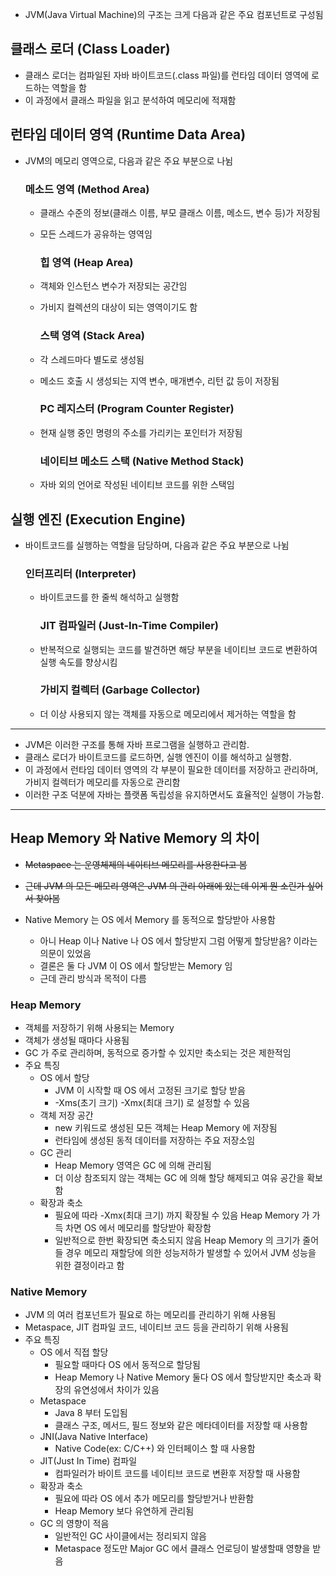 - JVM(Java Virtual Machine)의 구조는 크게 다음과 같은 주요 컴포넌트로 구성됨

## 클래스 로더 (Class Loader)

- 클래스 로더는 컴파일된 자바 바이트코드(.class 파일)를 
  런타임 데이터 영역에 로드하는 역할을 함
- 이 과정에서 클래스 파일을 읽고 분석하여 메모리에 적재함

## 런타임 데이터 영역 (Runtime Data Area)

- JVM의 메모리 영역으로, 다음과 같은 주요 부분으로 나뉨
  
  ### 메소드 영역 (Method Area)
  
  - 클래스 수준의 정보(클래스 이름, 부모 클래스 이름, 메소드, 변수 등)가 저장됨
  
  - 모든 스레드가 공유하는 영역임
    
    ### 힙 영역 (Heap Area)
  
  - 객체와 인스턴스 변수가 저장되는 공간임
  
  - 가비지 컬렉션의 대상이 되는 영역이기도 함
    
    ### 스택 영역 (Stack Area)
  
  - 각 스레드마다 별도로 생성됨
  
  - 메소드 호출 시 생성되는 지역 변수, 매개변수, 리턴 값 등이 저장됨
    
    ### PC 레지스터 (Program Counter Register)
  
  - 현재 실행 중인 명령의 주소를 가리키는 포인터가 저장됨
    
    ### 네이티브 메소드 스택 (Native Method Stack)
  
  - 자바 외의 언어로 작성된 네이티브 코드를 위한 스택임

## 실행 엔진 (Execution Engine)

- 바이트코드를 실행하는 역할을 담당하며, 다음과 같은 주요 부분으로 나뉨
  
  ### 인터프리터 (Interpreter)
  
  - 바이트코드를 한 줄씩 해석하고 실행함
    
    ### JIT 컴파일러 (Just-In-Time Compiler)
  
  - 반복적으로 실행되는 코드를 발견하면 
    해당 부분을 네이티브 코드로 변환하여 실행 속도를 향상시킴
    
    ### 가비지 컬렉터 (Garbage Collector)
  
  - 더 이상 사용되지 않는 객체를 자동으로 메모리에서 제거하는 역할을 함

---

- JVM은 이러한 구조를 통해 자바 프로그램을 실행하고 관리함.
- 클래스 로더가 바이트코드를 로드하면, 실행 엔진이 이를 해석하고 실행함.
- 이 과정에서 런타임 데이터 영역의 각 부분이 필요한 데이터를 저장하고 관리하며, 
  가비지 컬렉터가 메모리를 자동으로 관리함
- 이러한 구조 덕분에 자바는 플랫폼 독립성을 유지하면서도 효율적인 실행이 가능함.

---

## Heap Memory 와 Native Memory 의 차이

- ~~Metaspace 는 운영체제의 네이티브 메모리를 사용한다고 봄~~

- ~~근데 JVM 의 모든 메모리 영역은 JVM 의 관리 아래에 있는데 이게 뭔 소린가 싶어서 찾아봄~~

- Native Memory 는 OS 에서 Memory 를 동적으로 할당받아 사용함
  
  - 아니 Heap 이나 Native 나 OS 에서 할당받지 그럼 어떻게 할당받음? 이라는 의문이 있었음
  - 결론은 둘 다 JVM 이 OS 에서 할당받는 Memory 임
  - 근데 관리 방식과 목적이 다름

### Heap Memory

- 객체를 저장하기 위해 사용되는 Memory
- 객체가 생성될 때마다 사용됨
- GC 가 주로 관리하며, 동적으로 증가할 수 있지만 축소되는 것은 제한적임
- 주요 특징
  - OS 에서 할당
    - JVM 이 시작할 때 OS 에서 고정된 크기로 할당 받음
    - -Xms(초기 크기) -Xmx(최대 크기) 로 설정할 수 있음
  - 객체 저장 공간
    - new 키워드로 생성된 모든 객체는 Heap Memory 에 저장됨
    - 런타임에 생성된 동적 데이터를 저장하는 주요 저장소임
  - GC 관리
    - Heap Memory 영역은 GC 에 의해 관리됨
    - 더 이상 참조되지 않는 객체는 GC 에 의해 할당 해제되고 여유 공간을 확보함
  - 확장과 축소
    - 필요에 따라 -Xmx(최대 크기) 까지 확장될 수 있음
      Heap Memory 가 가득 차면 OS 에서 메모리를 할당받아 확장함
    - 일반적으로 한번 확장되면 축소되지 않음
      Heap Memory 의 크기가 줄어들 경우 메모리 재할당에 의한 성능저하가 발생할 수 있어서 JVM 성능을 위한 결정이라고 함

### Native Memory

- JVM 의 여러 컴포넌트가 필요로 하는 메모리를 관리하기 위해 사용됨
- Metaspace, JIT 컴파일 코드, 네이티브 코드 등을 관리하기 위해 사용됨
- 주요 특징
  - OS 에서 직접 할당
    - 필요할 때마다 OS 에서 동적으로 할당됨
    - Heap Memory 나 Native Memory 둘다 OS 에서 할당받지만
      축소과 확장의 유연성에서 차이가 있음
  - Metaspace
    - Java 8 부터 도입됨
    - 클래스 구조, 메서드, 필드 정보와 같은 메타데이터를 저장할 때 사용함
  - JNI(Java Native Interface)
    - Native Code(ex: C/C++) 와 인터페이스 할 때 사용함
  - JIT(Just In Time) 컴파일
    - 컴파일러가 바이트 코드를 네이티브 코드로 변환후 저장할 때 사용함
  - 확장과 축소
    - 필요에 따라 OS 에서 추가 메모리를 할당받거나 반환함
    - Heap Memory 보다 유연하게 관리됨
  - GC 의 영향이 적음
    - 일반적인 GC 사이클에서는 정리되지 않음
    - Metaspace 정도만 Major GC 에서 클래스 언로딩이 발생할때 영향을 받음